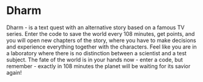# Dharm

Dharm - is a text quest with an alternative story based on a famous TV series. 
Enter the code to save the world every 108 minutes, get points, and you will open new chapters of the story, where you have to make decisions and experience everything together with the characters.
Feel like you are in a laboratory where there is no distinction between a scientist and a test subject. The fate of the world is in your hands now - enter a code, but remember - exactly in 108 minutes the planet will be waiting for its savior again!

